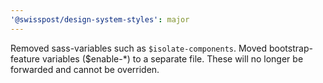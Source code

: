 ```yaml
---
'@swisspost/design-system-styles': major
---
```


Removed sass-variables such as `$isolate-components`.
Moved bootstrap-feature variables ($enable-\*) to a separate file. These will no longer be forwarded and cannot be overriden.
